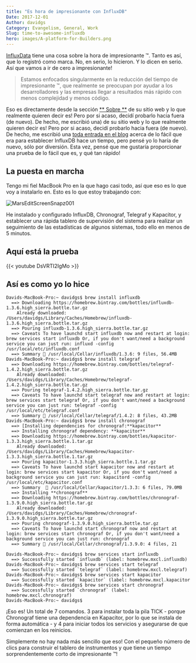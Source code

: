 ```yaml
---
title: "Es hora de impresionante con InfluxDB"
Date: 2017-12-01
Author: davidgs
Category: Evangelism, General, Work
Slug: time-to-awesome-influxdb
hero: images/A-platform-for-Builders.png
---
```


[InfluxData](https://influxdata.com/) tiene una cosa sobre la hora de impresionante ™. Tanto es así, que lo registró como marca. No, en serio, lo hicieron. Y lo dicen en serio. Así que vamos a ir de cero a impresionante!

> Estamos enfocados singularmente en la reducción del tiempo de impresionante ™, que realmente se preocupan por ayudar a los desarrolladores y las empresas llegar a resultados más rápido con menos complejidad y menos código.

Eso es directamente desde la sección [** Sobre **](https://www.influxdata.com/about/) de su sitio web y lo que realmente quieren decir es! Pero por si acaso, decidí probarlo hacia fuera (de nuevo). De hecho, me escribió una) de su sitio web y lo que realmente quieren decir es! Pero por si acaso, decidí probarlo hacia fuera (de nuevo). De hecho, me escribió una [toda entrada en el blog](/posts/category/iot/iot-hardware/running-influxdb-on-an-artik-520/) acerca de lo fácil que era para establecer InfluxDB hace un tiempo, pero pensé yo lo haría de nuevo, sólo por diversión. Esta vez, pensé que me gustaría proporcionar una prueba de lo fácil que es, y qué tan rápido!

## La puesta en marcha

Tengo mi fiel MacBook Pro en la que hago casi todo, así que eso es lo que voy a instalarlo en. Esto es lo que estoy trabajando con:

![MarsEditScreenSnapz001](/posts/category/database/images/MarsEditScreenSnapz001.png )

He instalado y configurado InfluxDB, Chronograf, Telegraf y Kapacitor, y establecer una rápida tablero de supervisión del sistema para realizar un seguimiento de las estadísticas de algunos sistemas, todo ello en menos de 5 minutos.

## Aquí está la prueba

{{< youtube DsVRTI2IgMo >}}

## Así es como yo lo hice

```shell
Davids-MacBook-Pro:~ davidgs$ brew install influxdb 
  ==> Downloading https://homebrew.bintray.com/bottles/influxdb-1.3.6.high_sierra.bottle.tar.gz
    Already downloaded: /Users/davidgs/Library/Caches/Homebrew/influxdb-1.3.6.high_sierra.bottle.tar.gz 
  ==> Pouring influxdb-1.3.6.high_sierra.bottle.tar.gz
  ==> Caveats To have launchd start influxdb now and restart at login: brew services start influxdb Or, if you don't want/need a background service you can just run: influxd -config /usr/local/etc/influxdb.conf 
  ==> Summary 🍺 /usr/local/Cellar/influxdb/1.3.6: 9 files, 56.4MB
Davids-MacBook-Pro:~ davidgs$ brew install telegraf 
  ==> Downloading https://homebrew.bintray.com/bottles/telegraf-1.4.2.high_sierra.bottle.tar.gz
    Already downloaded: /Users/davidgs/Library/Caches/Homebrew/telegraf-1.4.2.high_sierra.bottle.tar.gz
  ==> Pouring telegraf-1.4.2.high_sierra.bottle.tar.gz
  ==> Caveats To have launchd start telegraf now and restart at login: brew services start telegraf Or, if you don't want/need a background service you can just run: telegraf -config /usr/local/etc/telegraf.conf
  ==> Summary 🍺 /usr/local/Cellar/telegraf/1.4.2: 8 files, 43.2MB
Davids-MacBook-Pro:~ davidgs$ brew install chronograf
  ==> [Installing dependencies for chronograf:**kapacitor** 
  ==> Installing chronograf dependency: **kapacitor** 
  ==> Downloading https://homebrew.bintray.com/bottles/kapacitor-1.3.3.high_sierra.bottle.1.tar.gz
    Already downloaded: /Users/davidgs/Library/Caches/Homebrew/kapacitor-1.3.3.high_sierra.bottle.1.tar.gz
  ==> Pouring kapacitor-1.3.3.high_sierra.bottle.1.tar.gz
  ==> Caveats To have launchd start kapacitor now and restart at login: brew services start kapacitor Or, if you don't want/need a background service you can just run: kapacitord -config /usr/local/etc/kapacitor.conf
  ==> Summary  🍺 /usr/local/Cellar/kapacitor/1.3.3: 6 files, 79.0MB
  ==> Installing **chronograf** 
  ==> Downloading https://homebrew.bintray.com/bottles/chronograf-1.3.9.0.high_sierra.bottle.tar.gz
    Already downloaded: /Users/davidgs/Library/Caches/Homebrew/chronograf-1.3.9.0.high_sierra.bottle.tar.gz
  ==> Pouring chronograf-1.3.9.0.high_sierra.bottle.tar.gz
  ==> Caveats To have launchd start chronograf now and restart at login: brew services start chronograf Or, if you don't want/need a background service you can just run: chronograf
  ==> Summary 🍺 /usr/local/Cellar/chronograf/1.3.9.0: 4 files, 21

Davids-MacBook-Pro:~ davidgs$ brew services start influxdb 
  ==> Successfully started `influxdb` (label: homebrew.mxcl.influxdb)
Davids-MacBook-Pro:~ davidgs$ brew services start telegraf
  ==> Successfully started `telegraf` (label: homebrew.mxcl.telegraf)
Davids-MacBook-Pro:~ davidgs$ brew services start kapacitor
  ==> Successfully started `kapacitor` (label: homebrew.mxcl.kapacitor
Davids-MacBook-Pro:~ davidgs$ brew services start chronograf
  ==> Successfully started `chronograf` (label: homebrew.mxcl.chronograf)
Davids-MacBook-Pro:~ davidgs$
```

¡Eso es! Un total de 7 comandos. 3 para instalar toda la pila TICK - porque Chronograf tiene una dependencia en Kapacitor, por lo que se instala de forma automática - y 4 para iniciar todos los servicios y asegurarse de que comienzan en los reinicios.

Simplemente no hay nada más sencillo que eso! Con el pequeño número de clics para construir el tablero de instrumentos y que tiene un tiempo sorprendentemente corto de impresionante ™!
